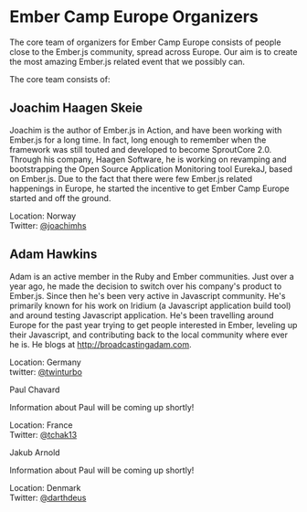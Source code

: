 Ember Camp Europe Organizers
============================

The core team of organizers for Ember Camp Europe consists of people close to the Ember.js community, spread across Europe. Our aim is to create the most amazing Ember.js related event that we possibly can. 

The core team consists of: 

Joachim Haagen Skeie
--------------------

Joachim is the author of Ember.js in Action, and have been working with Ember.js for a long time. In fact, long enough to remember when the framework was still touted and developed to become SproutCore 2.0. Through his company, Haagen Software, he is working on revamping and bootstrapping the Open Source Application Monitoring tool EurekaJ, based on Ember.js.  Due to the fact that there were few Ember.js related happenings in Europe, he started the incentive to get Ember Camp Europe started and off the ground. 

Location: Norway<br />
Twitter: <a href="http://www.twitter.com/joachimhs">@joachimhs</a>

Adam Hawkins
------------

Adam is an active member in the Ruby and Ember communities. Just over a year ago, he made the decision to switch over his company's product to Ember.js. Since then he's been very active in Javascript community. He's primarily known for his work on Iridium (a Javascript application build tool) and around testing Javascript application. He's been travelling around Europe for the past year trying to get people interested in Ember, leveling up their Javascript, and contributing back to the local community where ever he is. He blogs at http://broadcastingadam.com.

Location: Germany<br />
twitter: <a href="http://www.twitter.com/twinturbo">@twinturbo</a>

Paul Chavard

Information about Paul will be coming up shortly!

Location: France<br />
Twitter: <a href="http://www.twitter.com/tchak13">@tchak13</a>

Jakub Arnold

Information about Paul will be coming up shortly!

Location: Denmark<br />
Twitter: <a href="http://www.twitter.com/tchak13">@darthdeus</a>